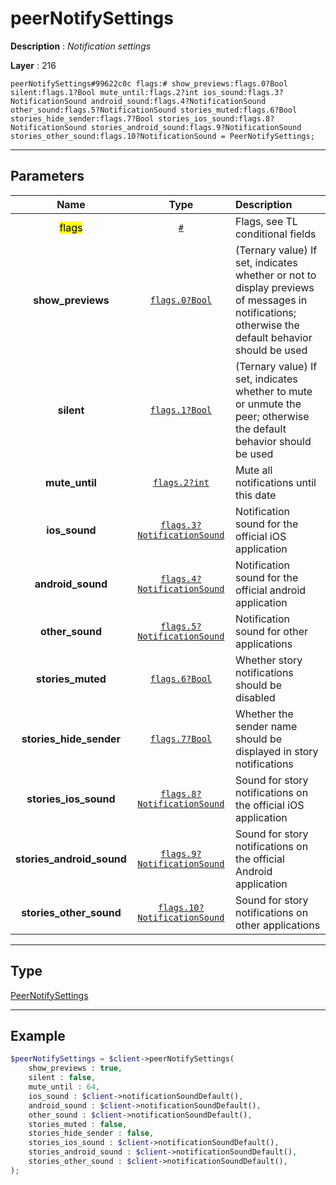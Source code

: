# peerNotifySettings

**Description** : *Notification settings*

**Layer** : 216

```tl
peerNotifySettings#99622c0c flags:# show_previews:flags.0?Bool silent:flags.1?Bool mute_until:flags.2?int ios_sound:flags.3?NotificationSound android_sound:flags.4?NotificationSound other_sound:flags.5?NotificationSound stories_muted:flags.6?Bool stories_hide_sender:flags.7?Bool stories_ios_sound:flags.8?NotificationSound stories_android_sound:flags.9?NotificationSound stories_other_sound:flags.10?NotificationSound = PeerNotifySettings;
```

---

## Parameters

| Name | Type | Description |
| :---: | :---: | :--- |
| <mark>flags</mark> | [`#`](type/#) | Flags, see TL conditional fields |
| **show_previews** | [`flags.0?Bool`](type/Bool) | (Ternary value) If set, indicates whether or not to display previews of messages in notifications; otherwise the default behavior should be used |
| **silent** | [`flags.1?Bool`](type/Bool) | (Ternary value) If set, indicates whether to mute or unmute the peer; otherwise the default behavior should be used |
| **mute_until** | [`flags.2?int`](type/int) | Mute all notifications until this date |
| **ios_sound** | [`flags.3?NotificationSound`](type/NotificationSound) | Notification sound for the official iOS application |
| **android_sound** | [`flags.4?NotificationSound`](type/NotificationSound) | Notification sound for the official android application |
| **other_sound** | [`flags.5?NotificationSound`](type/NotificationSound) | Notification sound for other applications |
| **stories_muted** | [`flags.6?Bool`](type/Bool) | Whether story notifications should be disabled |
| **stories_hide_sender** | [`flags.7?Bool`](type/Bool) | Whether the sender name should be displayed in story notifications |
| **stories_ios_sound** | [`flags.8?NotificationSound`](type/NotificationSound) | Sound for story notifications on the official iOS application |
| **stories_android_sound** | [`flags.9?NotificationSound`](type/NotificationSound) | Sound for story notifications on the official Android application |
| **stories_other_sound** | [`flags.10?NotificationSound`](type/NotificationSound) | Sound for story notifications on other applications |

---

## Type

[PeerNotifySettings](type/PeerNotifySettings)

---

## Example

```php
$peerNotifySettings = $client->peerNotifySettings(
	show_previews : true,
	silent : false,
	mute_until : 64,
	ios_sound : $client->notificationSoundDefault(),
	android_sound : $client->notificationSoundDefault(),
	other_sound : $client->notificationSoundDefault(),
	stories_muted : false,
	stories_hide_sender : false,
	stories_ios_sound : $client->notificationSoundDefault(),
	stories_android_sound : $client->notificationSoundDefault(),
	stories_other_sound : $client->notificationSoundDefault(),
);
```